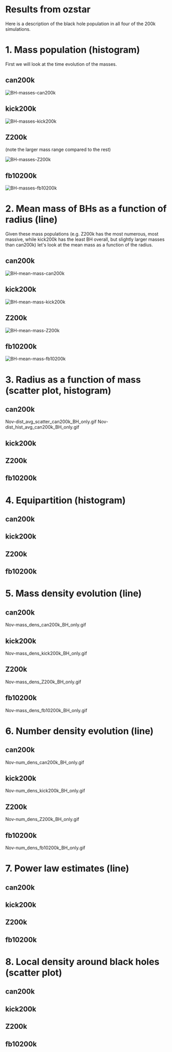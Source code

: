 # Results from ozstar

Here is a description of the black hole population in all four of the 200k simulations.

# 1. Mass population (histogram)

First we will look at the time evolution of the masses.

## can200k

![BH-masses-can200k](/analysis-scripts/gifs/Nov-mass_hist_can200k_BH_only.gif)


## kick200k

![BH-masses-kick200k](/analysis-scripts/gifs/Nov-mass_hist_kick200k_BH_only.gif)

## Z200k

(note the larger mass range compared to the rest)

![BH-masses-Z200k](/analysis-scripts/gifs/Nov-mass_hist_Z200k_BH_only.gif)

## fb10200k

![BH-masses-fb10200k](/analysis-scripts/gifs/Nov-mass_hist_fb10200k_BH_only.gif)

# 2. Mean mass of BHs as a function of radius (line)

Given these mass populations (e.g. Z200k has the most numerous, most massive, while kick200k has the least BH overall, but slightly larger masses than can200k) let's look at the mean mass as a function of the radius.

## can200k

![BH-mean-mass-can200k](/analysis-scripts/gifs/Nov-mean_mass_can200k_BH_only.gif)


## kick200k

![BH-mean-mass-kick200k](/analysis-scripts/gifs/Nov-mean_mass_kick200k_BH_only.gif)


## Z200k

![BH-mean-mass-Z200k](/analysis-scripts/gifs/Nov-mean_mass_Z200k_BH_only.gif)

## fb10200k

![BH-mean-mass-fb10200k](/analysis-scripts/gifs/Nov-mean_mass_fb10200k_BH_only.gif)


# 3. Radius as a function of mass (scatter plot, histogram)

## can200k

Nov-dist_avg_scatter_can200k_BH_only.gif
Nov-dist_hist_avg_can200k_BH_only.gif

## kick200k

## Z200k

## fb10200k

# 4. Equipartition (histogram)

## can200k

## kick200k

## Z200k

## fb10200k

# 5. Mass density evolution (line)

## can200k

Nov-mass_dens_can200k_BH_only.gif

## kick200k

Nov-mass_dens_kick200k_BH_only.gif

## Z200k

Nov-mass_dens_Z200k_BH_only.gif

## fb10200k

Nov-mass_dens_fb10200k_BH_only.gif

# 6. Number density evolution (line)

## can200k

Nov-num_dens_can200k_BH_only.gif

## kick200k

Nov-num_dens_kick200k_BH_only.gif

## Z200k

Nov-num_dens_Z200k_BH_only.gif

## fb10200k

Nov-num_dens_fb10200k_BH_only.gif

# 7. Power law estimates (line)

## can200k

## kick200k

## Z200k

## fb10200k

# 8. Local density around black holes (scatter plot)

## can200k

## kick200k

## Z200k

## fb10200k
